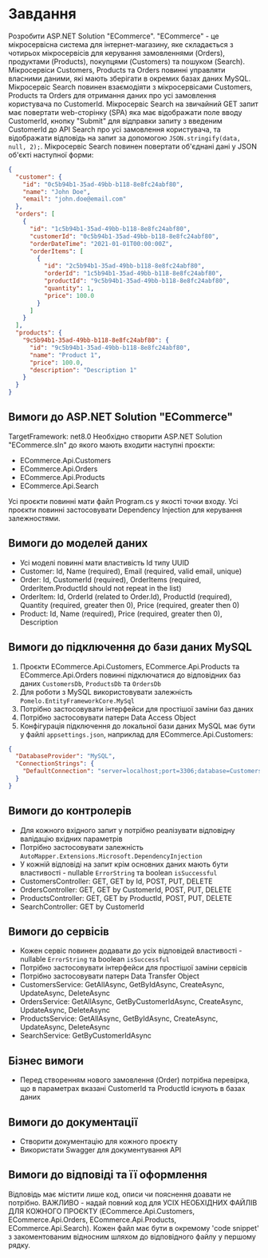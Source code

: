 # Завдання

Розробити ASP.NET Solution "ECommerce".
"ECommerce" - це мікросервісна система для інтернет-магазину, яке складається з чотирьох мікросервісів для керування замовленнями (Orders), продуктами (Products), покупцями (Customers) та пошуком (Search).
Мікросервіси Customers, Products та Orders повинні управляти власними даними, які мають зберігати в окремих базах даних MySQL.
Мікросервіс Search повинен взаємодіяти з мікросервісами Customers, Products та Orders для отримання даних про усі замовлення користувача по CustomerId.
Мікросервіс Search на звичайний GET запит має повертати web-сторінку (SPA) яка має відображати поле вводу CustomerId, кнопку "Submit" для відправки запиту з введеним CustomerId до API Search про усі замовлення користувача, та відображати відповідь на запит за допомогою `JSON.stringify(data, null, 2);`.
Мікросервіс Search повинен повертати об'єднані дані у JSON об'єкті наступної форми:

```json
{
  "customer": {
    "id": "0c5b94b1-35ad-49bb-b118-8e8fc24abf80",
    "name": "John Doe",
    "email": "john.doe@email.com"
  },
  "orders": [
    {
      "id": "1c5b94b1-35ad-49bb-b118-8e8fc24abf80",
      "customerId": "0c5b94b1-35ad-49bb-b118-8e8fc24abf80",
      "orderDateTime": "2021-01-01T00:00:00Z",
      "orderItems": [
        {
          "id": "2c5b94b1-35ad-49bb-b118-8e8fc24abf80",
          "orderId": "1c5b94b1-35ad-49bb-b118-8e8fc24abf80",
          "productId": "9c5b94b1-35ad-49bb-b118-8e8fc24abf80",
          "quantity": 1,
          "price": 100.0
        }
      ]
    }
  ],
  "products": {
    "9c5b94b1-35ad-49bb-b118-8e8fc24abf80": {
      "id": "9c5b94b1-35ad-49bb-b118-8e8fc24abf80",
      "name": "Product 1",
      "price": 100.0,
      "description": "Description 1"
    }
  }
}
```

## Вимоги до ASP.NET Solution "ECommerce"

TargetFramework: net8.0
Необхідно створити ASP.NET Solution "ECommerce.sln" до якого мають входити наступні проєкти:

- ECommerce.Api.Customers
- ECommerce.Api.Orders
- ECommerce.Api.Products
- ECommerce.Api.Search

Усі проєкти повинні мати файл Program.cs у якості точки входу.
Усі проєкти повинні застосовувати Dependency Injection для керування залежностями.

## Вимоги до моделей даних

- Усі моделі повинні мати властивість Id типу UUID
- Customer: Id, Name (required), Email (required, valid email, unique)
- Order: Id, CustomerId (required), OrderItems (required, OrderItem.ProductId should not repeat in the list)
- OrderItem: Id, OrderId (related to Order.Id), ProductId (required), Quantity (required, greater then 0), Price (required, greater then 0)
- Product: Id, Name (required), Price (required, greater then 0), Description

## Вимоги до підключення до бази даних MySQL

1. Проєкти ECommerce.Api.Customers, ECommerce.Api.Products та ECommerce.Api.Orders повинні підключатися до відповідних баз даних `CustomersDb`, `ProductsDb` та `OrdersDb`
2. Для роботи з MySQL використовувати залежність `Pomelo.EntityFrameworkCore.MySql`
3. Потрібно застосовувати інтерфейси для простішої заміни баз даних
4. Потрібно застосовувати патерн Data Access Object
5. Конфігурація підключення до локальної бази даних MySQL має бути у файлі `appsettings.json`, наприклад для ECommerce.Api.Customers:

```json
{
  "DatabaseProvider": "MySQL",
  "ConnectionStrings": {
    "DefaultConnection": "server=localhost;port=3306;database=CustomersDb;user=root;password=rootroot"
  }
}
```

## Вимоги до контролерів

- Для кожного вхідного запит у потрібно реалізувати відповідну валідацію вхідних параметрів
- Потрібно застосовувати залежність `AutoMapper.Extensions.Microsoft.DependencyInjection`
- У кожній відповіді на запит крім основних даних мають бути властивості - nullable `ErrorString` та boolean `isSuccessful`
- CustomersController: GET, GET by Id, POST, PUT, DELETE
- OrdersController: GET, GET by CustomerId, POST, PUT, DELETE
- ProductsController: GET, GET by ProductId, POST, PUT, DELETE
- SearchController: GET by CustomerId

## Вимоги до сервісів

- Кожен сервіс повинен додавати до усіх відповідей властивості - nullable `ErrorString` та boolean `isSuccessful`
- Потрібно застосовувати інтерфейси для простішої заміни сервісів
- Потрібно застосовувати патерн Data Transfer Object
- CustomersService: GetAllAsync, GetByIdAsync, CreateAsync, UpdateAsync, DeleteAsync
- OrdersService: GetAllAsync, GetByCustomerIdAsync, CreateAsync, UpdateAsync, DeleteAsync
- ProductsService: GetAllAsync, GetByIdAsync, CreateAsync, UpdateAsync, DeleteAsync
- SearchService: GetByCustomerIdAsync

## Бізнес вимоги

- Перед створенням нового замовлення (Order) потрібна перевірка, що в параметрах вказані CustomerId та ProductId існують в базах даних

## Вимоги до документації

- Створити документацію для кожного проєкту
- Використати Swagger для документування API

## Вимоги до відповіді та її оформлення

Відповідь має містити лише код, описи чи пояснення доавати не потрібно.
ВАЖЛИВО - надай повний код для УСІХ НЕОБХІДНИХ ФАЙЛІВ ДЛЯ КОЖНОГО ПРОЄКТУ (ECommerce.Api.Customers, ECommerce.Api.Orders, ECommerce.Api.Products, ECommerce.Api.Search). Кожен файл має бути в окремому 'code snippet' з закоментованим відносним шляхом до відповідного файлу у першому рядку.
